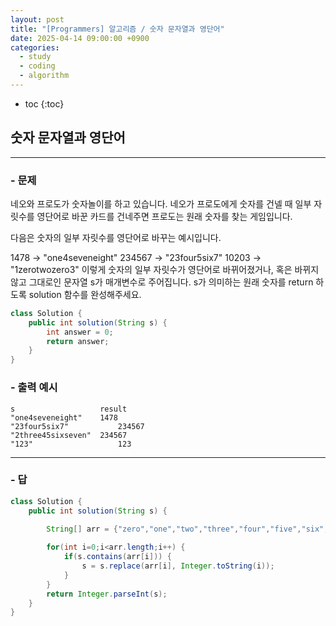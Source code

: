 ```yaml
---
layout: post
title: "[Programmers] 알고리즘 / 숫자 문자열과 영단어"
date: 2025-04-14 09:00:00 +0900
categories: 
  - study
  - coding
  - algorithm
---
```


* toc
{:toc}

## 숫자 문자열과 영단어

---

### - 문제

네오와 프로도가 숫자놀이를 하고 있습니다. 네오가 프로도에게 숫자를 건넬 때 일부 자릿수를 영단어로 바꾼 카드를 건네주면 프로도는 원래 숫자를 찾는 게임입니다.

다음은 숫자의 일부 자릿수를 영단어로 바꾸는 예시입니다.

1478 → "one4seveneight"
234567 → "23four5six7"
10203 → "1zerotwozero3"
이렇게 숫자의 일부 자릿수가 영단어로 바뀌어졌거나, 혹은 바뀌지 않고 그대로인 문자열 s가 매개변수로 주어집니다. s가 의미하는 원래 숫자를 return 하도록 solution 함수를 완성해주세요.

```java
class Solution {
    public int solution(String s) {
        int answer = 0;
        return answer;
    }
}
```

### - 출력 예시

```
s	                result
"one4seveneight"	1478
"23four5six7"	        234567
"2three45sixseven"	234567
"123"	                123
```

<!-- >  -->

---

### - 답

```java
class Solution {
    public int solution(String s) {

        String[] arr = {"zero","one","two","three","four","five","six","seven","eight","nine"};
        
        for(int i=0;i<arr.length;i++) {
        	if(s.contains(arr[i])) {
        		s = s.replace(arr[i], Integer.toString(i));
        	}
        }
        return Integer.parseInt(s);
    }
}
```

<!--  -->
